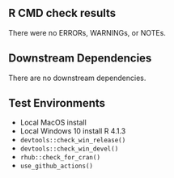 ## R CMD check results
There were no ERRORs, WARNINGs, or NOTEs.

## Downstream Dependencies
There are no downstream dependencies.

## Test Environments
* Local MacOS install 
* Local Windows 10 install R 4.1.3
* `devtools::check_win_release()`
* `devtools::check_win_devel()`
* `rhub::check_for_cran()`
* `use_github_actions()`
